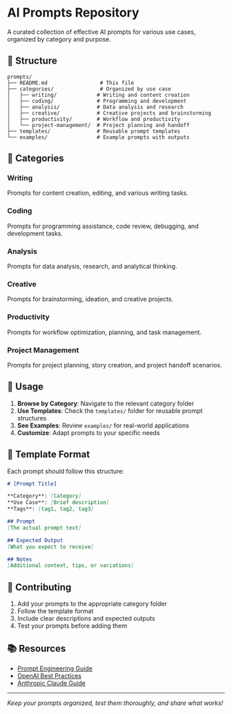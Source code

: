 # AI Prompts Repository

A curated collection of effective AI prompts for various use cases, organized by category and purpose.

## 📁 Structure

```
prompts/
├── README.md                 # This file
├── categories/               # Organized by use case
│   ├── writing/             # Writing and content creation
│   ├── coding/              # Programming and development
│   ├── analysis/            # Data analysis and research
│   ├── creative/            # Creative projects and brainstorming
│   ├── productivity/        # Workflow and productivity
│   └── project-management/  # Project planning and handoff
├── templates/               # Reusable prompt templates
└── examples/                # Example prompts with outputs
```

## 🎯 Categories

### Writing
Prompts for content creation, editing, and various writing tasks.

### Coding
Prompts for programming assistance, code review, debugging, and development tasks.

### Analysis
Prompts for data analysis, research, and analytical thinking.

### Creative
Prompts for brainstorming, ideation, and creative projects.

### Productivity
Prompts for workflow optimization, planning, and task management.

### Project Management
Prompts for project planning, story creation, and project handoff scenarios.

## 📝 Usage

1. **Browse by Category**: Navigate to the relevant category folder
2. **Use Templates**: Check the `templates/` folder for reusable prompt structures
3. **See Examples**: Review `examples/` for real-world applications
4. **Customize**: Adapt prompts to your specific needs

## 🔧 Template Format

Each prompt should follow this structure:

```markdown
# [Prompt Title]

**Category**: [Category]
**Use Case**: [Brief description]
**Tags**: [tag1, tag2, tag3]

## Prompt
[The actual prompt text]

## Expected Output
[What you expect to receive]

## Notes
[Additional context, tips, or variations]
```

## 🤝 Contributing

1. Add your prompts to the appropriate category folder
2. Follow the template format
3. Include clear descriptions and expected outputs
4. Test your prompts before adding them

## 📚 Resources

- [Prompt Engineering Guide](https://www.promptingguide.ai/)
- [OpenAI Best Practices](https://platform.openai.com/docs/guides/prompt-engineering)
- [Anthropic Claude Guide](https://docs.anthropic.com/claude/docs)

---

*Keep your prompts organized, test them thoroughly, and share what works!* 